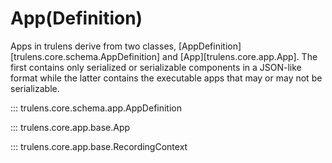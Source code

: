 # App(Definition)

Apps in trulens derive from two classes,
[AppDefinition][trulens.core.schema.AppDefinition] and
[App][trulens.core.app.App]. The first contains only serialized or serializable
components in a JSON-like format while the latter contains the executable apps
that may or may not be serializable.

::: trulens.core.schema.app.AppDefinition

::: trulens.core.app.base.App

::: trulens.core.app.base.RecordingContext
